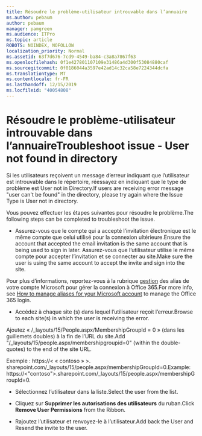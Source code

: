 ```yaml
---
title: Résoudre le problème-utilisateur introuvable dans l’annuaire
ms.author: pebaum
author: pebaum
manager: pamgreen
ms.audience: ITPro
ms.topic: article
ROBOTS: NOINDEX, NOFOLLOW
localization_priority: Normal
ms.assetid: 63f7d676-7cd9-4549-ba84-c3a8a7867f63
ms.openlocfilehash: 0f1e427801107109e31486a4d300f53084880caf
ms.sourcegitcommit: 0f0186044a3597e42ad14c32ca58e7224344dcfa
ms.translationtype: MT
ms.contentlocale: fr-FR
ms.lasthandoff: 12/15/2019
ms.locfileid: "40054808"
---
```

# <a name="troubleshoot-issue---user-not-found-in-directory"></a><span data-ttu-id="73e44-102">Résoudre le problème-utilisateur introuvable dans l’annuaire</span><span class="sxs-lookup"><span data-stu-id="73e44-102">Troubleshoot issue - User not found in directory</span></span>

<span data-ttu-id="73e44-103">Si les utilisateurs reçoivent un message d’erreur indiquant que l’utilisateur est introuvable dans le répertoire, réessayez en indiquant que le type de problème est User not in Directory.</span><span class="sxs-lookup"><span data-stu-id="73e44-103">If users are receiving error message "user can't be found" in the directory, please try again where the Issue Type is User not in directory.</span></span>

<span data-ttu-id="73e44-104">Vous pouvez effectuer les étapes suivantes pour résoudre le problème.</span><span class="sxs-lookup"><span data-stu-id="73e44-104">The following steps can be completed to troubleshoot the issue.</span></span>

- <span data-ttu-id="73e44-105">Assurez-vous que le compte qui a accepté l’invitation électronique est le même compte que celui utilisé pour la connexion ultérieure.</span><span class="sxs-lookup"><span data-stu-id="73e44-105">Ensure the account that accepted the email invitation is the same account that is being used to sign in later.</span></span> <span data-ttu-id="73e44-106">Assurez-vous que l’utilisateur utilise le même compte pour accepter l’invitation et se connecter au site.</span><span class="sxs-lookup"><span data-stu-id="73e44-106">Make sure the user is using the same account to accept the invite and sign into the site.</span></span> 

<span data-ttu-id="73e44-107">Pour plus d’informations, reportez-vous à la rubrique [gestion</a> des alias de votre compte Microsoft pour gérer la connexion à Office 365](https://support.microsoft.com/help/12407/microsoft-account-how-to-manage-aliases).</span><span class="sxs-lookup"><span data-stu-id="73e44-107">For more info, see [How to manage aliases for your Microsoft account</a> to manage the Office 365 login](https://support.microsoft.com/help/12407/microsoft-account-how-to-manage-aliases).</span></span> 

- <span data-ttu-id="73e44-108">Accédez à chaque site (s) dans lequel l’utilisateur reçoit l’erreur.</span><span class="sxs-lookup"><span data-stu-id="73e44-108">Browse to each site(s) in which the user is receiving the error.</span></span> 

<span data-ttu-id="73e44-109">Ajoutez « /_layouts/15/People.aspx/MembershipGroupId = 0 » (dans les guillemets doubles) à la fin de l’URL du site.</span><span class="sxs-lookup"><span data-stu-id="73e44-109">Add "/_layouts/15/people.aspx/membershipgroupid=0" (within the double-quotes) to the end of the site URL.</span></span> 

<span data-ttu-id="73e44-110">Exemple : https://< « contoso » >. sharepoint.com/_layouts/15/people.aspx/membershipGroupId=0.</span><span class="sxs-lookup"><span data-stu-id="73e44-110">Example: https://<"contoso">.sharepoint.com/_layouts/15/people.aspx/membershipGroupId=0.</span></span>

- <span data-ttu-id="73e44-111">Sélectionnez l’utilisateur dans la liste.</span><span class="sxs-lookup"><span data-stu-id="73e44-111">Select the user from the list.</span></span>

- <span data-ttu-id="73e44-112">Cliquez sur **Supprimer les autorisations des utilisateurs** du ruban.</span><span class="sxs-lookup"><span data-stu-id="73e44-112">Click **Remove User Permissions** from the Ribbon.</span></span> 
-  <span data-ttu-id="73e44-113">Rajoutez l’utilisateur et renvoyez-le à l’utilisateur.</span><span class="sxs-lookup"><span data-stu-id="73e44-113">Add back the User and Resend the invite to the user.</span></span>

